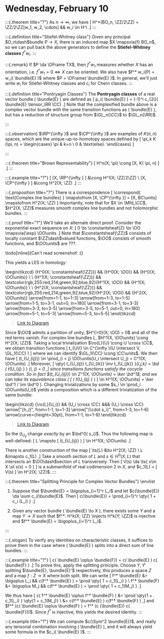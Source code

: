 # Wednesday, February 10


:::{.theorem title="?"}
As $n\to \infty$, we have \[
H^*(BO_n, \ZZ/2\ZZ) = \ZZ/2\ZZ[w_1, w_2, \cdots]
&& w_i \in H^i
.\]
:::

:::{.definition title="Stiefel-Whitney class"}
Given any principal $O_n\dash$bundle $P\to X$, there is an induced map $X \mapsvia{f} BO_n$, so we can pull back the above generators to define the **Stiefel-Whitney classes** $f^* w_i$.
:::


:::{.remark}
If $P \da \OFrame TX$, then $f^* w_1$ measures whether $X$ has an orientation, i.e. $f^* w_1 = 0 \iff X$ can be oriented.
We also have $f^* w_i(P) = w_i( \bundle{E} )$ where $P = \OFrame( \bundle{E} )$.
In general, we'll just write $w_i$ for Stiefel-Whitney classes and $c_i$ for Chern classes.
:::


:::{.definition title="Pontryagin Classes"}
The **Pontryagin classes** of a real vector bundle \( \bundle{E} \) are defined as 
\[
p_i( \bundle{E} ) = (-1)^i c_{2i}( \bundle{E} \tensor_\RR \CC)
.\]
Note that the complexified bundle above is a complex vector bundle with the same transition functions as \( \bundle{E} \), but has a reduction of structure group from $\GL_n(\CC)$ to $\GL_n(\RR)$.

:::



:::{.observation}
$\RP^{\infty }$ and $\CP^{\infty }$ are examples of $K(\pi, n)$ spaces, which are the unique-up-to-homotopy spaces defined by
\[
\pi_k K (\pi, n) = 
\begin{cases}
\pi &  k=n
\\
0 & \text{else}.
\end{cases}
\]

:::


:::{.theorem title="Brown Representability"}
\[
H^n(X; \pi) \cong [X, K( \pi, n) ]
.\]
:::


:::{.example title="?"}
\[
[X, \RP^{\infty } ] &\cong H^1(X; \ZZ/2\ZZ) \\
[X, \CP^{\infty } ] &\cong H^2(X; \ZZ)
.\]
:::


:::{.proposition title="?"}
There is a correspondence
\[
\correspond{
  \text{Complex line bundles}
}
\mapstofrom
[X, \CP^{\infty }] = [X, BC\units]
\mapstofrom
H^2(X; \ZZ)
\]
Importantly, note that for $X \in \Mfd_\CC$, $H^2(X; \ZZ)$ measures *smooth* complex line bundles and not holomorphic bundles.
:::


:::{.proof title="?"}
We'll take an alternate direct proof.
Consider the exponential exact sequence on $X$:
\[
0 \to \constantsheaf{Z} \to \OO \mapsvia{\exp} \OO\units
.\]
Note that $\constantsheaf{\ZZ}$ consists of locally constant $\ZZ\dash$valued functions, $\OO$ consists of smooth functions, and $\OO\units$ are ???.

\todo[inline]{Can't read screenshot! :(}

This yields a LES in homology:


\begin{tikzcd}
	{H^0(X; \constantsheaf{\ZZ})} && {H^0(X; \OO)} && {H^0(X; \OO\units)} \\
	\\
	{H^1(X; \constantsheaf{\ZZ})} && \textcolor{rgb,255:red,214;green,92;blue,92}{H^1(X; \OO)} && {H^1(X; \OO\units)} \\
	\\
	{H^2(X; \constantsheaf{\ZZ})} && \textcolor{rgb,255:red,214;green,92;blue,92}{H^2(X; \OO)} && {H^2(X; \OO\units)}
	\arrow[from=1-1, to=1-3]
	\arrow[from=1-3, to=1-5]
	\arrow[from=1-5, to=3-1, out=0, in=180]
	\arrow[from=3-1, to=3-3]
	\arrow[from=3-3, to=3-5]
	\arrow[from=3-5, to=5-1, out=0, in=180]
	\arrow[from=5-1, to=5-3]
	\arrow[from=5-3, to=5-5]
\end{tikzcd}

> [Link to Diagram](https://q.uiver.app/?q=WzAsOSxbMCwwLCJIXjAoWDsgXFxjb25zdGFudHtcXFpafSkiXSxbMCwyLCJIXjEoWDsgXFxjb25zdGFudHtcXFpafSkiXSxbMCw0LCJIXjIoWDsgXFxjb25zdGFudHtcXFpafSkiXSxbMiwwLCJIXjAoWDsgXFxPTykiXSxbMiwyLCJIXjEoWDsgXFxPTykiLFswLDYwLDYwLDFdXSxbMiw0LCJIXjIoWDsgXFxPTykiLFswLDYwLDYwLDFdXSxbNCwwLCJIXjAoWDsgXFxPT1xcdW5pdHMpIl0sWzQsMiwiSF4xKFg7IFxcT09cXHVuaXRzKSJdLFs0LDQsIkheMihYOyBcXE9PXFx1bml0cykiXSxbMCwzXSxbMyw2XSxbNiwxXSxbMSw0XSxbNCw3XSxbNywyXSxbMiw1XSxbNSw4XV0=)

Since $\OO$ admits a partition of unity, $H^{>0}(X; \OO) = 0$ and all of the red terms vanish.
For complex line bundles $L$, $H^1(X, \OO\units) \cong H^2(X; \ZZ)$.
Taking a local trivialization $\ro{L}{U} \cong U \cross \CC$, we obtain transition functions 
\[
t_{UV} \in C^{\infty }(U \intersect V, \GL_1(\CC) )
\]
where we can identify $\GL_1(\CC) \cong \CC\units$.
We then have 
\[
(t_{U_{ij}}) \in \prod_{i < j} \OO\units(U_i \intersect U_j) = C^1(X; \OO\units)
.\]
Moreover,
\[
\qty{ 
t_{U_{ij}}
t_{U_{ik}} \inv
t_{U_{jk}}
}_{i,j,k} 
= \bd ( t_{U_{ij} } ) _{i, j} = 0
,\]
since transitions functions satisfy the cocycle condition.
So in fact $(t_{U_{ij}}) \in Z^1(X; \OO\units) = \ker \bd^1$, and we can take its equivalence class \( [ ( t_{U_{ij} } ) ] \in H^1(X; \OO\units) = \ker \bd^1 / \im \bd^0 \).
Changing trivializations by some $s_i \in \prod_i \OO\units(U_i)$ yields a composition which is a different trivialization of the same bundle:

\begin{tikzcd}
	{\ro{L}{U_i}} && {U_i \cross \CC} &&& {U_i \cross \CC}
	\arrow["{h_i}", from=1-1, to=1-3]
	\arrow["{\cdot s_i}", from=1-3, to=1-6]
	\arrow[curve={height=30pt}, from=1-1, to=1-6]
\end{tikzcd}

> [Link to Diagram](https://q.uiver.app/?q=WzAsMyxbMCwwLCJcXHJve0x9e1VfaX0iXSxbMiwwLCJVX2kgXFxjcm9zcyBcXENDIl0sWzUsMCwiVV9pIFxcY3Jvc3MgXFxDQyJdLFswLDEsImhfaSJdLFsxLDIsIlxcY2RvdCBzX2kiXSxbMCwyLCIiLDIseyJjdXJ2ZSI6NX1dXQ==)


So the $(t_{ U_{ij}}$ change *exactly* by an $\bd^0( s_i)$.
Thus the following map is well-defined:
\[
L \mapsto [ (t_{U_{ij}} ) ] \in H^1(X; \OO\units)
.\]

There is another construction of the map
\[
\ts{L} &\to H^2(X; \ZZ) \\
L &\mapsto c_1(L)
.\]
Take a smooth section of $L$ and $s\in H^0(X; L)$ that intersects an $\OO\dash$section of $L$ transversely.
Then 
\[
V(s) \da \ts{ x\in X \st s(x) = 0 }
\]
is a submanifold of real codimension 2 in $X$, and $c_1(L) = [ V(s) ] \in H^2(X; \ZZ)$.
:::


:::{.theorem title="Splitting Principle for Complex Vector Bundles"}
\envlist

1. Suppose that $\bundle{E} = \bigoplus_{i=1}^r L_i$ and let $c(\bundle{E}) \da \sum c_i(\bundle{E}$.
  Then 
  \[
  c(\bundle{E}) = \prod_{i=1}^r \qty{ 1 + c_i (L_i) }
  .\]

2. Given any vector bundle \( \bundle{E} \to X \), there exists some $Y$ and a map $Y\to X$ such that $f^*: H^k(X; \ZZ) \injects H^k(Y; \ZZ)$ is injective and $f^* \bundle{E} = \bigoplus_{i=1}^r L_i$.

:::


:::{.slogan}
To verify any identities on characteristic classes, it suffices to prove them in the case where \( \bundle{E} \) splits into a direct sum of line bundles.
:::


:::{.example title="?"}
\[
c( \bundle{E} \oplus \bundle{F}) = c( \bundle{E} ) c( \bundle{F} )
.\]
To prove this, apply the splitting principle.
Choose $Y, Y'$ splitting $\bundle{E}, \bundle{E}'$ respectively, this produces a space $Z$ and a map $f:Z\to X$ where both split.
We can write
\[
f^* \bundle{E} &= \bigoplus L_i 
&& c(f^* \bundle{E} ) = \prod \qty{ 1 + c_1(L_i) } \\
f^* \bundle{F} &= \bigoplus M_j 
&& c(f^* \bundle{E} ) = \prod \qty{ 1 + c_1(M_j) }
.\]

We thus have
\[
c( f^* \bundle{E} \oplus f^* \bundle{F} ) 
&= \prod \qty{1 + c_1(L_i) } \qty{1 + c_1(M_j)} \\
&= c(f^* \bundle{E} ) c(f^* \bundle{F} )
,\]
and $f^* (c( \bundle{E} \oplus \bundle{F} ) = f^* (c (\bundle{E}) c( \bundle{F}))$.
Since $f^*$ is injective, this yields the desired identity.
:::


:::{.example title="?"}
We can compute $c(\Sym^2 \bundle{E})$, and really any tensorial combination involving \( \bundle{E} \), and it will always yield some formula in the $c_i( \bundle{E} )$.
:::













